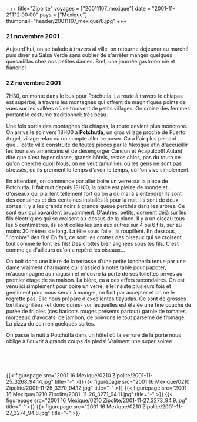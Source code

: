 +++
title="Zipolite"
voyages = ["20011107_mexique"]
date = "2001-11-21T12:00:00"
pays = ["Mexique"]
thumbnail="header/20011107_mexique/8.jpg"
+++
### 21 novembre 2001

Aujourd'hui, on se balade à travers al ville, on retourne déjeuner au marché 
puis dîner au Salsa Verde sans oublier de s'arrêter manger quelques quesadillas 
chez nos petites dames. Bref, une journée gastronomie et flânerie!

### 22 novembre 2001

7H30, on monte dans le bus pour Potchutla. La route à travers le chiapas est 
superbe, à travers les montagnes qui offrent de magnifiques points de vues sur 
les vallées où se trouvent de petits villages. On croise des femmes portant 
le costume traditionnel: très beau.

Une fois sortis des montagnes du chiapas, la route devient plus monotone. On 
arrive le soir vers 18H00 à <b>Potchutla</b>, un gros village proche de Puerto 
Angel, village relax où on compte aller se poser. Ca a l'air plus peinard que... 
cette ville construite de toutes pièces par le Mexique afin d'accueillir les 
touristes américains et de désengorger Cancun et Acapulco!!! Autant dire que 
c'est hyper classe, grands hôtels, restos chics, pas du toutn ce qu'on cherche 
quoi! Nous, on ne veut qu'un lieu où les gens ne sont pas stressés, où ils prennent 
le temps d'avoir le temps, où l'on vive simplement.

En attendant, on commence par aller boire un verre sur la place de Potchutla. 
Il fait nuit depuis 18H00, la place est pleine de monde et... d'oiseaux qui 
piaillent tellement fort qu'on a du mal à s'entendre! Ils sont des centaines 
et des centaines installés là pour la nuit. Ils sont de deux sortes: il y a 
les grands noirs à grande queue perchés dans les arbres. Ce sont eux qui bavardent 
bruyamment. D'autres, petits, dorment déjà sur les fils électriques qui se croisent 
au-dessus de la place. Il y a un oiseau tous les 5 centimètres, ils sont collés 
les uns aux autres sur 4 ou 6 fils, sur au moins 30 mètres de long. La tête 
sous l'aile, ils roupillent. En dessous, "l'ombre" des fils! En fait, ce sont 
les crottes des oiseaux qui se croisent tout comme le font les fils! Des crottes 
bien alignées sous les fils. C'est comme ça d'ailleurs qu'on a repéré les oiseaux...

On boit donc une bière de la terrasse d'une petite loncheria tenue par une 
dame vraiment charmante qui s'assied à notre table pour papoter, m'accompagne 
au magasin et m'ouvre la porte de ses toilettes privés au premier étage de sa 
maison. La bière, ça a des effets secondaires. On est venu ici simplement pour 
boire un verre, elle insiste plusieurs fois et gentiment pour nous servir à 
manger, on finit par accepter et on ne le regrette pas. Elle nous prépare d'excellentes 
tlayudas. Ce sont de grosses tortillas grillées -et donc dures- sur lesquelles 
est étalée une fine couche de purée de frijoles (ces haricots rouges présents 
partout) garnie de tomates, morceaux d'avocats, de jambon, de poivrons le tout 
parsemé de fromage. La pizza du coin en quelques sortes.

On passe la nuit à Potchutla dans un hôtel où la serrure de la porte nous oblige 
à l'ouvrir à grands coups de pieds! Vraiment une super soirée

&nbsp;

&nbsp;


<div id="TOTO">{{< figurepage src="2001 16 Mexique/0210 Zipolite/2001-11-25_3268_94.14.jpg" title="-"  >}}
{{< figurepage src="2001 16 Mexique/0210 Zipolite/2001-11-26_3270_94.12.jpg" title="-"  >}}
{{< figurepage src="2001 16 Mexique/0210 Zipolite/2001-11-26_3271_94.11.jpg" title="-"  >}}
{{< figurepage src="2001 16 Mexique/0210 Zipolite/2001-11-27_3273_94.9.jpg" title="-"  >}}
{{< figurepage src="2001 16 Mexique/0210 Zipolite/2001-11-27_3274_94.8.jpg" title="-"  >}}
</DIV>

